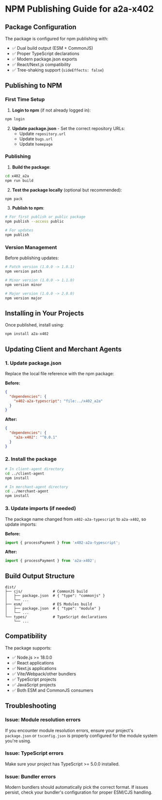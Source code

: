 # NPM Publishing Guide for a2a-x402

## Package Configuration

The package is configured for npm publishing with:
- ✅ Dual build output (ESM + CommonJS)
- ✅ Proper TypeScript declarations
- ✅ Modern package.json exports
- ✅ React/Next.js compatibility
- ✅ Tree-shaking support (`sideEffects: false`)

## Publishing to NPM

### First Time Setup

1. **Login to npm** (if not already logged in):
```bash
npm login
```

2. **Update package.json** - Set the correct repository URLs:
   - Update `repository.url`
   - Update `bugs.url`
   - Update `homepage`

### Publishing

1. **Build the package**:
```bash
cd x402_a2a
npm run build
```

2. **Test the package locally** (optional but recommended):
```bash
npm pack
```

3. **Publish to npm**:
```bash
# For first publish or public package
npm publish --access public

# For updates
npm publish
```

### Version Management

Before publishing updates:
```bash
# Patch version (1.0.0 -> 1.0.1)
npm version patch

# Minor version (1.0.0 -> 1.1.0)
npm version minor

# Major version (1.0.0 -> 2.0.0)
npm version major
```

## Installing in Your Projects

Once published, install using:

```bash
npm install a2a-x402
```

## Updating Client and Merchant Agents

### 1. Update package.json

Replace the local file reference with the npm package:

**Before:**
```json
{
  "dependencies": {
    "x402-a2a-typescript": "file:../x402_a2a"
  }
}
```

**After:**
```json
{
  "dependencies": {
    "a2a-x402": "^0.0.1"
  }
}
```

### 2. Install the package

```bash
# In client-agent directory
cd ../client-agent
npm install

# In merchant-agent directory
cd ../merchant-agent
npm install
```

### 3. Update imports (if needed)

The package name changed from `x402-a2a-typescript` to `a2a-x402`, so update imports:

**Before:**
```typescript
import { processPayment } from 'x402-a2a-typescript';
```

**After:**
```typescript
import { processPayment } from 'a2a-x402';
```

## Build Output Structure

```
dist/
├── cjs/              # CommonJS build
│   ├── package.json  # { "type": "commonjs" }
│   └── ...
├── esm/              # ES Modules build
│   ├── package.json  # { "type": "module" }
│   └── ...
└── types/            # TypeScript declarations
    └── ...
```

## Compatibility

The package supports:
- ✅ Node.js >= 18.0.0
- ✅ React applications
- ✅ Next.js applications
- ✅ Vite/Webpack/other bundlers
- ✅ TypeScript projects
- ✅ JavaScript projects
- ✅ Both ESM and CommonJS consumers

## Troubleshooting

### Issue: Module resolution errors

If you encounter module resolution errors, ensure your project's `package.json` or `tsconfig.json` is properly configured for the module system you're using.

### Issue: TypeScript errors

Make sure your project has TypeScript >= 5.0.0 installed.

### Issue: Bundler errors

Modern bundlers should automatically pick the correct format. If issues persist, check your bundler's configuration for proper ESM/CJS handling.
